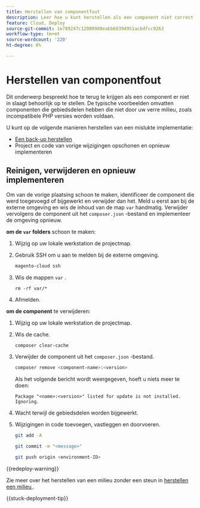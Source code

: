 ```yaml
---
title: Herstellen van componentfout
description: Leer hoe u kunt herstellen als een component niet correct wordt geïmplementeerd in Adobe Commerce op de cloudinfrastructuur.
feature: Cloud, Deploy
source-git-commit: 1e789247c12009908eabb6039d951acbdfcc9263
workflow-type: tm+mt
source-wordcount: '220'
ht-degree: 0%

---
```


# Herstellen van componentfout

Dit onderwerp bespreekt hoe te terug te krijgen als een component er niet in slaagt behoorlijk op te stellen. De typische voorbeelden omvatten componenten die gebiedsdelen hebben die niet door uw verre milieu, zoals incompatibele PHP versies worden voldaan.

U kunt op de volgende manieren herstellen van een mislukte implementatie:

- [Een back-up herstellen](../storage/snapshots.md#restore-a-snapshot)
- Project en code van vorige wijzigingen opschonen en opnieuw implementeren

## Reinigen, verwijderen en opnieuw implementeren

Om van de vorige plaatsing schoon te maken, identificeer de component die werd toegevoegd of bijgewerkt en verwijder dan het. Meld u eerst aan bij de externe omgeving en wis de inhoud van de map `var` handmatig. Verwijder vervolgens de component uit het `composer.json` -bestand en implementeer de omgeving opnieuw.

**om de `var` folders** schoon te maken:

1. Wijzig op uw lokale werkstation de projectmap.

1. Gebruik SSH om u aan te melden bij de externe omgeving.

   ```bash
   magento-cloud ssh
   ```

1. Wis de mappen `var` .

   ```shell
   rm -rf var/*
   ```

1. Afmelden.

**om de component** te verwijderen:

1. Wijzig op uw lokale werkstation de projectmap.

1. Wis de cache.

   ```bash
   composer clear-cache
   ```

1. Verwijder de component uit het `composer.json` -bestand.

   ```bash
   composer remove <component-name>:<version>
   ```

   Als het volgende bericht wordt weergegeven, hoeft u niets meer te doen:

   ```
   Package "<name>:<version>" listed for update is not installed. Ignoring.
   ```

1. Wacht terwijl de gebiedsdelen worden bijgewerkt.

1. Wijzigingen in code toevoegen, vastleggen en doorvoeren.

   ```bash
   git add -A
   ```

   ```bash
   git commit -m "<message>"
   ```

   ```bash
   git push origin <environment-ID>
   ```

{{redeploy-warning}}

Zie meer over het herstellen van een milieu zonder een steun in [ herstellen een milieu ](../development/restore-environment.md).

{{stuck-deployment-tip}}
